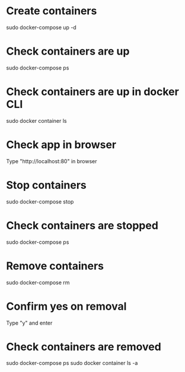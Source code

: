 # Create containers
sudo docker-compose up -d

# Check containers are up
sudo docker-compose ps

# Check containers are up in docker CLI
sudo docker container ls

# Check app in browser
Type "http://localhost:80" in browser

# Stop containers
sudo docker-compose stop

# Check containers are stopped
sudo docker-compose ps

# Remove containers
sudo docker-compose rm

# Confirm yes on removal
Type "y" and enter

# Check containers are removed
sudo docker-compose ps
sudo docker container ls -a


